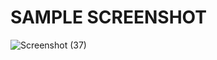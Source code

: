 # SAMPLE SCREENSHOT

![Screenshot (37)](https://github.com/user-attachments/assets/424c4bf7-c484-4107-a5ca-c8f6580e9fa6)
